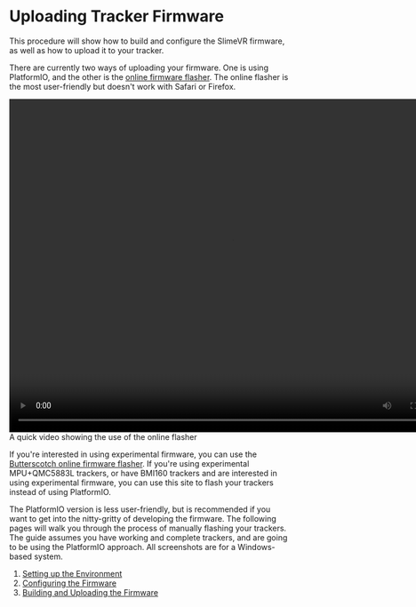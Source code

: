 # Uploading Tracker Firmware

This procedure will show how to build and configure the SlimeVR firmware, as well as how to upload it to your tracker.

There are currently two ways of uploading your firmware. One is using PlatformIO, and the other is the [online firmware flasher](https://slimevr-firmware-tool.futurabeast.com/). The online flasher is the most user-friendly but doesn't work with Safari or Firefox.

<div class="embeddedVideo">
	<video controls="controls" width="800" height="600" name="Firmware Tools Example" codecs='video/webm;codecs="vp9"'>
	  <source src="../assets/videos/firmwaretool.webm">
	</video><br>
	A quick video showing the use of the online flasher
</div>

If you're interested in using experimental firmware, you can use the [Butterscotch online firmware flasher](https://slimevr-firmware.bscotch.ca/). If you're using experimental MPU+QMC5883L trackers, or have BMI160 trackers and are interested in using experimental firmware, you can use this site to flash your trackers instead of using PlatformIO.

The PlatformIO version is less user-friendly, but is recommended if you want to get into the nitty-gritty of developing the firmware. The following pages will walk you through the process of manually flashing your trackers. The guide assumes you have working and complete trackers, and are going to be using the PlatformIO approach. All screenshots are for a Windows-based system.

1. [Setting up the Environment](setup-and-install.md)
2. [Configuring the Firmware](configuring-project.md)
3. [Building and Uploading the Firmware](upload-firmware.md)
